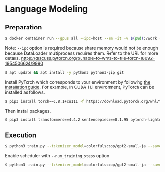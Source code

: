 # Language Modeling

## Preparation

```sh
$ docker container run --gpus all --ipc=host --rm -it -v $(pwd):/work -w /work nvidia/cuda:11.2.2-devel-ubuntu20.04 bash
```

Note: `--ipc` option is required because share memory would not be enough because DataLoader multiprocess requires them. Refer to the URL for more details. https://discuss.pytorch.org/t/unable-to-write-to-file-torch-18692-1954506624/9990

```sh
$ apt update && apt install -y python3 python3-pip git
```

Install PyTorch which corresponds to your environment by following [the installation guide](https://pytorch.org/get-started/locally/).
For example, in CUDA 11.1 environment, PyTorch can be installed as follows.

```sh
$ pip3 install torch==1.8.1+cu111 -f https://download.pytorch.org/whl/torch_stable.html
```

Then install packages.

```sh
$ pip3 install transformers==4.4.2 sentencepiece==0.1.95 pytorch-lightning==1.2.7 fire==0.4.0 git+https://github.com/colorfulscoop/torchlang
```

## Execution

```sh
$ python3 train.py --tokenizer_model=colorfulscoop/gpt2-small-ja --save_model_dir=model --train_file=data/train.txt --valid_file=data/valid.txt --gpus=1 --precision=16 --lr=1e-4 --seed=1000 --val_check_interval=100000 --max_steps=1000000
```

Enable scheduler with `--num_training_steps` option

```sh
$ python3 train.py --tokenizer_model=colorfulscoop/gpt2-small-ja --save_model_dir=model-scheduler --train_file=data/train.txt --valid_file=data/valid.txt --gpus=1 --precision=16 --lr=1e-4 --seed=1000 --val_check_interval=100000 --max_steps=1000000 --num_training_steps=1000000
```
